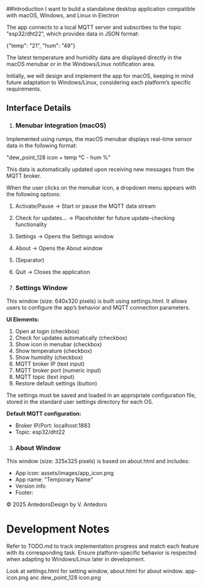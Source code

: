 ##Introduction
I want to build a standalone desktop application compatible with macOS, Windows, and Linux in Electron

The app connects to a local MQTT server and subscribes to the topic "esp32/dht22", which provides data in JSON format:

{"temp": "21", "hum": "49"}

The latest temperature and humidity data are displayed directly in the macOS menubar or in the Windows/Linux notification area.

Initially, we will design and implement the app for macOS, keeping in mind future adaptation to Windows/Linux, considering each platform’s specific requirements.

## Interface Details

1. ### Menubar Integration (macOS)
Implemented using rumps, the macOS menubar displays real-time sensor data in the following format:

"dew_point_128 icon + temp °C - hum %"

This data is automatically updated upon receiving new messages from the MQTT broker.

When the user clicks on the menubar icon, a dropdown menu appears with the following options:

1. Activate/Pause → Start or pause the MQTT data stream
2. Check for updates… → Placeholder for future update-checking functionality
3. Settings → Opens the Settings window
4. About → Opens the About window
5. (Separator)
6. Quit → Closes the application

7. ### Settings Window
This window (size: 640x320 pixels) is built using settings.html. It allows users to configure the app’s behavior and MQTT connection parameters.

**UI Elements:**
 1. Open at login (checkbox)
 2. Check for updates automatically (checkbox)
 3. Show icon in menubar (checkbox)
 4. Show temperature (checkbox)
 5. Show humidity (checkbox)
 6. MQTT broker IP (text input)
 7. MQTT broker port (numeric input)
 8. MQTT topic (text input)
 9. Restore default settings (button)

The settings must be saved and loaded in an appropriate configuration file, stored in the standard user settings directory for each OS.

**Default MQTT configuration:**

* Broker IP/Port: localhost:1883
* Topic: esp32/dht22

3. ### About Window
This window (size: 325x325 pixels) is based on about.html and includes:

* App icon: assets/images/app_icon.png
* App name: "Temporary Name"
* Version info
* Footer:

© 2025 AntedoroDesign by V. Antedoro

# Development Notes
Refer to TODO.md to track implementation progress and match each feature with its corresponding task.
Ensure platform-specific behavior is respected when adapting to Windows/Linux later in development.


Look at settings.html for setting window, about.html for about window. app-icon.png anc dew_point_128 icon.png